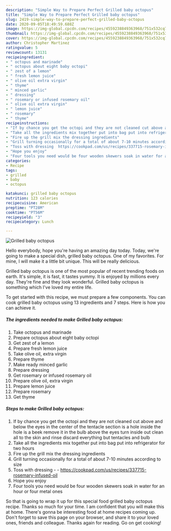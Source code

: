 ```yaml
---
description: "Simple Way to Prepare Perfect Grilled baby octopus"
title: "Simple Way to Prepare Perfect Grilled baby octopus"
slug: 2419-simple-way-to-prepare-perfect-grilled-baby-octopus
date: 2020-09-05T18:49:59.688Z
image: https://img-global.cpcdn.com/recipes/4559238849363968/751x532cq70/grilled-baby-octopus-recipe-main-photo.jpg
thumbnail: https://img-global.cpcdn.com/recipes/4559238849363968/751x532cq70/grilled-baby-octopus-recipe-main-photo.jpg
cover: https://img-global.cpcdn.com/recipes/4559238849363968/751x532cq70/grilled-baby-octopus-recipe-main-photo.jpg
author: Christopher Martinez
ratingvalue: 5
reviewcount: 13131
recipeingredient:
- " octopus and marinade"
- " octopus about eight baby octopi"
- " zest of a lemon"
- " fresh lemon juice"
- " olive oil extra virgin"
- " thyme"
- " minced garlic"
- " dressing"
- " rosemary or infused rosemary oil"
- " olive oil extra virgin"
- " lemon juice"
- " rosemary"
- " thyme"
recipeinstructions:
- "If by chance you get the octopi and they are not cleaned cut above and below the eyes in the center of the tentacle section is a hole inside the hole is a beek remove it in the bulb above the eyes turn inside out clean all to the skin and rinse discard everything but tentacles and bulb"
- "Take all the ingredients mix together put into bag put into refrigerator for two hours"
- "Fire up the grill mix the dressing ingredients"
- "Grill turning occasionally for a total of about 7-10 minutes according to size"
- "Toss with dressing  https://cookpad.com/us/recipes/337715-rosemary-infused-oil"
- "Hope you enjoy"
- "Four tools you need would be four wooden skewers soak in water for an hour or four metal ones"
categories:
- Recipe
tags:
- grilled
- baby
- octopus

katakunci: grilled baby octopus 
nutrition: 123 calories
recipecuisine: American
preptime: "PT28M"
cooktime: "PT56M"
recipeyield: "3"
recipecategory: Lunch

---
```



![Grilled baby octopus](https://img-global.cpcdn.com/recipes/4559238849363968/751x532cq70/grilled-baby-octopus-recipe-main-photo.jpg)

Hello everybody, hope you're having an amazing day today. Today, we're going to make a special dish, grilled baby octopus. One of my favorites. For mine, I will make it a little bit unique. This will be really delicious.



Grilled baby octopus is one of the most popular of recent trending foods on earth. It's simple, it is fast, it tastes yummy. It is enjoyed by millions every day. They're fine and they look wonderful. Grilled baby octopus is something which I've loved my entire life.


To get started with this recipe, we must prepare a few components. You can cook grilled baby octopus using 13 ingredients and 7 steps. Here is how you can achieve it.

<!--inarticleads1-->

##### The ingredients needed to make Grilled baby octopus:

1. Take  octopus and marinade
1. Prepare  octopus about eight baby octopi
1. Get  zest of a lemon
1. Prepare  fresh lemon juice
1. Take  olive oil, extra virgin
1. Prepare  thyme
1. Make ready  minced garlic
1. Prepare  dressing
1. Get  rosemary or infused rosemary oil
1. Prepare  olive oil, extra virgin
1. Prepare  lemon juice
1. Prepare  rosemary
1. Get  thyme




<!--inarticleads2-->

##### Steps to make Grilled baby octopus:

1. If by chance you get the octopi and they are not cleaned cut above and below the eyes in the center of the tentacle section is a hole inside the hole is a beek remove it in the bulb above the eyes turn inside out clean all to the skin and rinse discard everything but tentacles and bulb
1. Take all the ingredients mix together put into bag put into refrigerator for two hours
1. Fire up the grill mix the dressing ingredients
1. Grill turning occasionally for a total of about 7-10 minutes according to size
1. Toss with dressing -  - https://cookpad.com/us/recipes/337715-rosemary-infused-oil
1. Hope you enjoy
1. Four tools you need would be four wooden skewers soak in water for an hour or four metal ones




So that is going to wrap it up for this special food grilled baby octopus recipe. Thanks so much for your time. I am confident that you will make this at home. There's gonna be interesting food at home recipes coming up. Don't forget to save this page on your browser, and share it to your loved ones, friends and colleague. Thanks again for reading. Go on get cooking!
